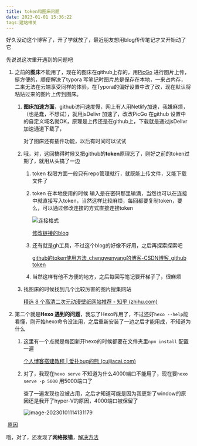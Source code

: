 ```yaml
---
title: token和图床问题
date: 2023-01-01 15:36:22
tags:建站相关
---
```






好久没动这个博客了，开了学就放了，最近朋友想用blog传传笔记才又开始动了它



先说说这次重开遇到的问题吧

1. 之前的**图床**不能用了，现在的图床在github上存的，用[PicGo](https://zhuanlan.zhihu.com/p/489236769) 进行图片上传，挺方便的，顺便解决了typora 写笔记时图片总是保存在本地，一来占内存，二来无法在云端享受同样的体验，在Typora的偏好设置中改了改，现在默认将粘贴过来的图片上传到图床。

   1. **图床加速方面**，github访问速度慢，网上有人用Netlify加速，我嫌麻烦，（也是蠢，不想试），就用jsDelivr 加速了，改改PicGo 在github 设置中的自定义域名就OK，原理是上传还是在github上，下载就是通过jsDelivr 加速通道下载了，

      对了图床还有插件功能，以后有时间可以试试

   2. 哦，对，这回搞得时候又把github的**token**原理忘了，刚好之前的token过期了，就用从头搞了一边

      1. token 权限方面一般只有repo管理就行，就既能上传文件，又能下载文件了

      2. token 在本地使用的时候 输入是在密码那里输滴，当然也可以在连接中就直接写入token，当然这样比较麻烦，每回都要复制token，要么，可以通过修改连接的方式直接连接token

         ![连接格式](https://cdn.jsdelivr.net/gh/GuoShuaiGO/Image_Shack_BLOG@main/img/image-20230101112039001.png)

         [修改链接的blog](https://blog.csdn.net/u014090429/article/details/126509415?spm=1001.2101.3001.6650.2&utm_medium=distribute.pc_relevant.none-task-blog-2%7Edefault%7ECTRLIST%7ERate-2-126509415-blog-126808354.pc_relevant_recovery_v2&depth_1-utm_source=distribute.pc_relevant.none-task-blog-2%7Edefault%7ECTRLIST%7ERate-2-126509415-blog-126808354.pc_relevant_recovery_v2&utm_relevant_index=2)

      3. 还有就是gh工具，不过这个blog的好像不好用，之后再探索探索吧

         [github的token使用方法_chengwenyang的博客-CSDN博客_github token](https://blog.csdn.net/chengwenyang/article/details/120060010)

      4. 当然这样有他不方便的地方，之后每回写笔记要开梯子了，很麻烦

   3. 找图床的时候找到几个比较厉害的图片搜集网站

      [精选 8 个高清二次元动漫壁纸网站推荐 - 知乎 (zhihu.com)](https://zhuanlan.zhihu.com/p/354656727)

2. 第二个就是**Hexo 遇到的问题**，我忘了Hexo咋用了，不过还好`hexo --help`能看懂，刚开始hexo命令没法用，之后重新安装了一边之后才能用成，不知道为什么

   1. 这里有一个点就是每回新开hexo的时候都要在文件夹里`npm install` 配置一遍

      [个人博客搭建教程 | 爱扑bug的熊 (cuijiacai.com)](https://blog.cuijiacai.com/blog-building/)

   2. 对了，我现在`hexo serve`  不知道为什么4000端口不能用了，现在要`hexo serve -p 5000` 用5000端口了

      查了一遍发现也没被占用，之后才知道可能是因为我更新了window的原因还是我开了hyper-V的原因，4000端口被保留了

      ![image-20230101114131179](https://cdn.jsdelivr.net/gh/GuoShuaiGO/Image_Shack_BLOG@main/img/image-20230101114131179.png)

​			[原因](https://blog.csdn.net/m0_47696151/article/details/117785566?spm=1001.2101.3001.6661.1&utm_medium=distribute.pc_relevant_t0.none-task-blog-2%7Edefault%7ECTRLIST%7ERate-1-117785566-blog-109691064.pc_relevant_recovery_v2&depth_1-utm_source=distribute.pc_relevant_t0.none-task-blog-2%7Edefault%7ECTRLIST%7ERate-1-117785566-blog-109691064.pc_relevant_recovery_v2&utm_relevant_index=1)





哦，对了，还发现了**网络报错**，[解决方法](https://blog.csdn.net/u011779517/article/details/122798450)
